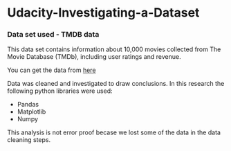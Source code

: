 # Udacity-Investigating-a-Dataset

### Data set used - TMDB data
This data set contains information about 10,000 movies collected from The Movie Database (TMDb), including user ratings and revenue. 

You can get the data from [here](https://www.google.com/url?q=https://d17h27t6h515a5.cloudfront.net/topher/2017/October/59dd1c4c_tmdb-movies/tmdb-movies.csv&sa=D&ust=1532469042115000) 

Data was cleaned and investigated to draw conclusions. In this research the following python libraries were used:
- Pandas
- Matplotlib
- Numpy

This analysis is not error proof becase we lost some of the data in the data cleaning steps.
